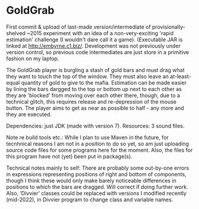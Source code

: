 # GoldGrab

First commit & upload of last-made version/intermediate of provisionally-shelved ~2015 experiment with an idea of a non-very-exciting 'rapid estimation' challenge (I wouldn't dare call it a game). (Executable JAR is linked at http://embyrne.c1.biz/. Development was not previously under version control, so previous code intermediates are just store in a primitive fashion on my laptop.

The GoldGrab player is burgling a stash of gold bars and must drag what they want to touch the top of the window. They must also leave an at-least-equal quantity of gold to give to the mafia. Estimation can be made easier by lining the bars dargged to the top or bottom up next to each other as they are 'blocked' from moving over each other there, though, due to a technical glitch, this requires release and re-depression of the mouse button. The player aims to get as near as possible to half - any more and they are executed.

Dependencies: just JDK (made with version 7).
Resources: 3 sound files.

Note re build tools etc.: While I plan to use Maven in the future, for tecnhnical reasons I am not in a position to do so yet, so am just uploading source code files for some programs here for the moment. Also, the files for this program have not (yet) been put in package(s).

Technical notes mainly to self: There are probably some out-by-one errors in expressions representing positions of right and bottom of components, though I think these would only make barely noticeable differences in positions to which the bars are dragged. Will correct if doing further work. Also, ‘Divvier’ classes could be replaced with versions I modified recently (mid-2022), in Divvier program to change class and variable names.

